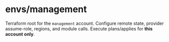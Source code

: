 # envs/management
Terraform root for the `management` account. Configure remote state, provider assume-role, regions, and module calls. Execute plans/applies for **this account only**.

